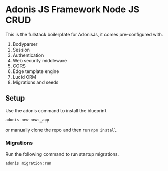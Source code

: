 # Adonis JS Framework Node JS CRUD

This is the fullstack boilerplate for AdonisJs, it comes pre-configured with.

1. Bodyparser
2. Session
3. Authentication
4. Web security middleware
5. CORS
6. Edge template engine
7. Lucid ORM
8. Migrations and seeds

## Setup

Use the adonis command to install the blueprint

```bash
adonis new news_app
```

or manually clone the repo and then run `npm install`.


### Migrations

Run the following command to run startup migrations.

```js
adonis migration:run
```
